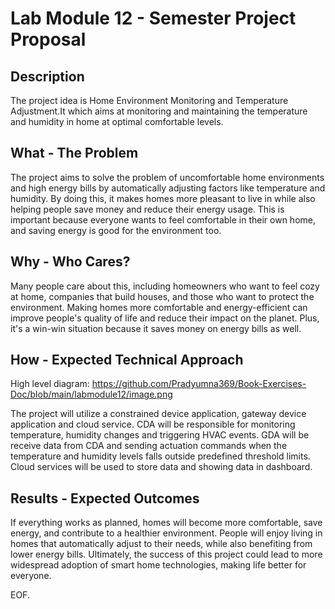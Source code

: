 # Lab Module 12 - Semester Project Proposal

## Description

The project idea is Home Environment Monitoring and Temperature Adjustment.It which aims at monitoring and maintaining the temperature and humidity in home at optimal comfortable levels.


## What - The Problem 

The project aims to solve the problem of uncomfortable home environments and high energy bills by automatically adjusting factors like temperature and humidity. By doing this, it makes homes more pleasant to live in while also helping people save money and reduce their energy usage. This is important because everyone wants to feel comfortable in their own home, and saving energy is good for the environment too.



## Why - Who Cares? 

Many people care about this, including homeowners who want to feel cozy at home, companies that build houses, and those who want to protect the environment. Making homes more comfortable and energy-efficient can improve people's quality of life and reduce their impact on the planet. Plus, it's a win-win situation because it saves money on energy bills as well.


## How - Expected Technical Approach

High level diagram: https://github.com/Pradyumna369/Book-Exercises-Doc/blob/main/labmodule12/image.png

The project will utilize a constrained device application, gateway device application and cloud service. CDA will be responsible for monitoring temperature, humidity changes and triggering HVAC events. GDA will be receive data from CDA and sending actuation commands when the temperature and humidity levels falls outside predefined threshold limits. Cloud services will be used to store data and showing data in dashboard.



## Results - Expected Outcomes 

If everything works as planned, homes will become more comfortable, save energy, and contribute to a healthier environment. People will enjoy living in homes that automatically adjust to their needs, while also benefiting from lower energy bills. Ultimately, the success of this project could lead to more widespread adoption of smart home technologies, making life better for everyone.


EOF.
